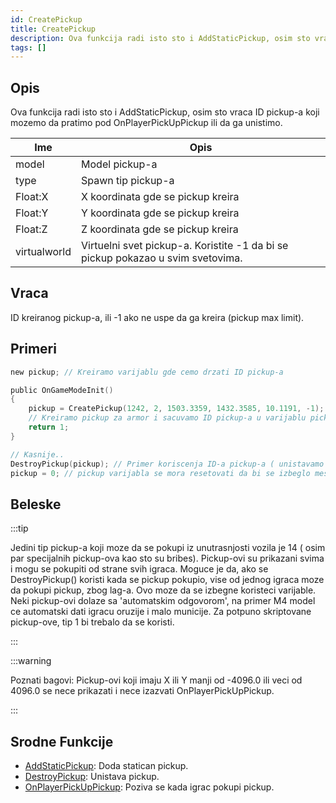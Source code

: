 ```yaml
---
id: CreatePickup
title: CreatePickup
description: Ova funkcija radi isto sto i AddStaticPickup, osim sto vraca ID pickup-a koji mozemo da pratimo pod OnPlayerPickUpPickup ili da ga unistimo.
tags: []
---
```


## Opis

Ova funkcija radi isto sto i AddStaticPickup, osim sto vraca ID pickup-a koji mozemo da pratimo pod OnPlayerPickUpPickup ili da ga unistimo.

| Ime          | Opis                                                                            |
| ------------ | ------------------------------------------------------------------------------- |
| model        | Model pickup-a                                                                  |
| type         | Spawn tip pickup-a                                                              |
| Float:X      | X koordinata gde se pickup kreira                                               |
| Float:Y      | Y koordinata gde se pickup kreira                                               |
| Float:Z      | Z koordinata gde se pickup kreira                                               |
| virtualworld | Virtuelni svet pickup-a. Koristite -1 da bi se pickup pokazao u svim svetovima. |

## Vraca

ID kreiranog pickup-a, ili -1 ako ne uspe da ga kreira (pickup max limit).

## Primeri

```c
new pickup; // Kreiramo varijablu gde cemo drzati ID pickup-a

public OnGameModeInit()
{
    pickup = CreatePickup(1242, 2, 1503.3359, 1432.3585, 10.1191, -1);
    // Kreiramo pickup za armor i sacuvamo ID pickup-a u varijablu pickup
    return 1;
}

// Kasnije..
DestroyPickup(pickup); // Primer koriscenja ID-a pickup-a ( unistavamo pickup )
pickup = 0; // pickup varijabla se mora resetovati da bi se izbeglo mesanje sa ostalim
```

## Beleske

:::tip

Jedini tip pickup-a koji moze da se pokupi iz unutrasnjosti vozila je 14 ( osim par specijalnih pickup-ova kao sto su bribes). Pickup-ovi su prikazani svima i mogu se pokupiti od strane svih igraca. Moguce je da, ako se DestroyPickup() koristi kada se pickup pokupio, vise od jednog igraca moze da pokupi pickup, zbog lag-a. Ovo moze da se izbegne koristeci varijable. Neki pickup-ovi dolaze sa 'automatskim odgovorom', na primer M4 model ce automatski dati igracu oruzije i malo municije. Za potpuno skriptovane pickup-ove, tip 1 bi trebalo da se koristi.

:::

:::warning

Poznati bagovi: Pickup-ovi koji imaju X ili Y manji od -4096.0 ili veci od 4096.0 se nece prikazati i nece izazvati OnPlayerPickUpPickup.

:::

## Srodne Funkcije

- [AddStaticPickup](AddStaticPickup.md): Doda statican pickup.
- [DestroyPickup](DestroyPickup.md): Unistava pickup.
- [OnPlayerPickUpPickup](../callbacks/OnPlayerPickUpPickup.md): Poziva se kada igrac pokupi pickup.
